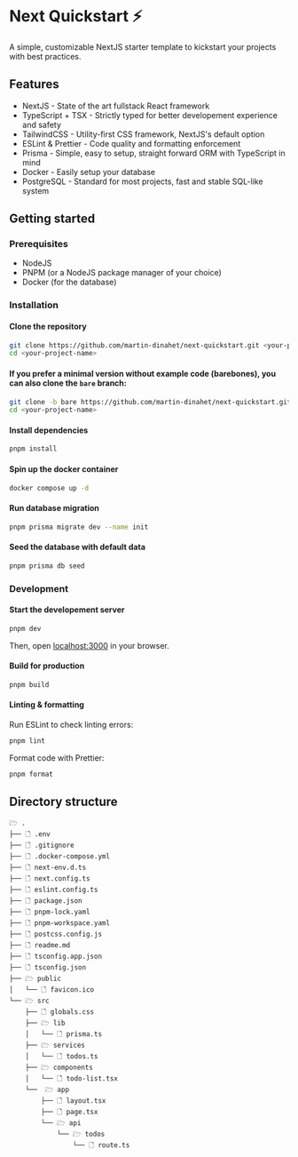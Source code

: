 # Next Quickstart ⚡

A simple, customizable NextJS starter template to kickstart your projects with best practices.

## Features

- NextJS - State of the art fullstack React framework
- TypeScript + TSX - Strictly typed for better developement experience and safety
- TailwindCSS - Utility-first CSS framework, NextJS's default option
- ESLint & Prettier - Code quality and formatting enforcement
- Prisma - Simple, easy to setup, straight forward ORM with TypeScript in mind
- Docker - Easily setup your database
- PostgreSQL - Standard for most projects, fast and stable SQL-like system

## Getting started

### Prerequisites

- NodeJS
- PNPM (or a NodeJS package manager of your choice)
- Docker (for the database)

### Installation

#### Clone the repository

```sh
git clone https://github.com/martin-dinahet/next-quickstart.git <your-project-name>
cd <your-project-name>
```

#### If you prefer a minimal version without example code (barebones), you can also clone the `bare` branch:

```sh
git clone -b bare https://github.com/martin-dinahet/next-quickstart.git <your-project-name>
cd <your-project-name>
```

#### Install dependencies

```sh
pnpm install
```

#### Spin up the docker container

```sh
docker compose up -d
```

#### Run database migration

```sh
pnpm prisma migrate dev --name init
```

#### Seed the database with default data

```sh
pnpm prisma db seed
```


### Development

#### Start the developement server

```sh
pnpm dev
```

Then, open [localhost:3000](http://localhost:3000) in your browser.

#### Build for production

```sh
pnpm build
```

#### Linting & formatting

Run ESLint to check linting errors:

```sh
pnpm lint
```

Format code with Prettier:
```sh
pnpm format
```

## Directory structure

```
🗁 .
├── 🗋 .env
├── 🗋 .gitignore
├── 🗋 .docker-compose.yml
├── 🗋 next-env.d.ts
├── 🗋 next.config.ts
├── 🗋 eslint.config.ts
├── 🗋 package.json
├── 🗋 pnpm-lock.yaml
├── 🗋 pnpm-workspace.yaml
├── 🗋 postcss.config.js
├── 🗋 readme.md
├── 🗋 tsconfig.app.json
├── 🗋 tsconfig.json
├── 🗁 public
│   └── 🗋 favicon.ico
└── 🗁 src
    ├── 🗋 globals.css
    ├── 🗁 lib
    │   └── 🗋 prisma.ts
    ├── 🗁 services
    │   └── 🗋 todos.ts
    ├── 🗁 components
    │   └── 🗋 todo-list.tsx
    └──  🗁 app
        ├── 🗋 layout.tsx
        ├── 🗋 page.tsx
        └── 🗁 api
            └── 🗁 todos
                └── 🗋 route.ts
```
